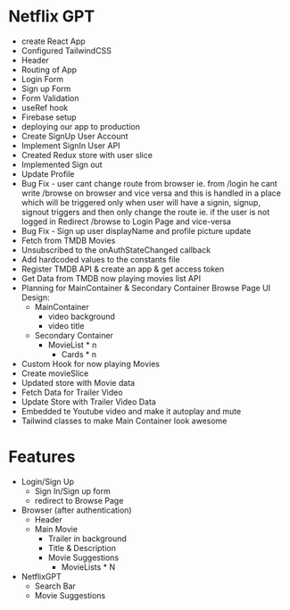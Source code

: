 # Netflix GPT

- create React App
- Configured TailwindCSS
- Header
- Routing of App
- Login Form
- Sign up Form
- Form Validation
- useRef hook
- Firebase setup
- deploying our app to production
- Create SignUp User Account
- Implement SignIn User API
- Created Redux store with user slice
- Implemented Sign out
- Update Profile
- Bug Fix - user cant change route from browser ie. from /login he cant write /browse on browser and vice versa and this is handled in a place which will be triggered only when user will have a signin, signup, signout triggers and then only change the route
ie. if the user is not logged in Redirect /browse to Login Page and vice-versa
- Bug Fix - Sign up user displayName and profile picture update
- Fetch from TMDB Movies
- Unsubscribed to the onAuthStateChanged callback
- Add hardcoded values to the constants file
- Register TMDB API & create an app & get access token
- Get Data from TMDB now playing movies list API
- Planning for MainContainer & Secondary Container Browse Page UI Design:    
    - MainContainer
        - video background
        - video title
    - Secondary Container
        - MovieList * n
            - Cards * n
- Custom Hook for now playing Movies
- Create movieSlice
- Updated store with Movie data
- Fetch Data for Trailer Video
- Update Store with Trailer Video Data
- Embedded te Youtube video and make it autoplay and mute
- Tailwind classes to make Main Container look awesome


# Features
- Login/Sign Up
    - Sign In/Sign up form
    - redirect to Browse Page
- Browser (after authentication)
    - Header
    - Main Movie
        - Trailer in background
        - Title & Description
        - Movie Suggestions
            - MovieLists * N
- NetflixGPT
    - Search Bar
    - Movie Suggestions
